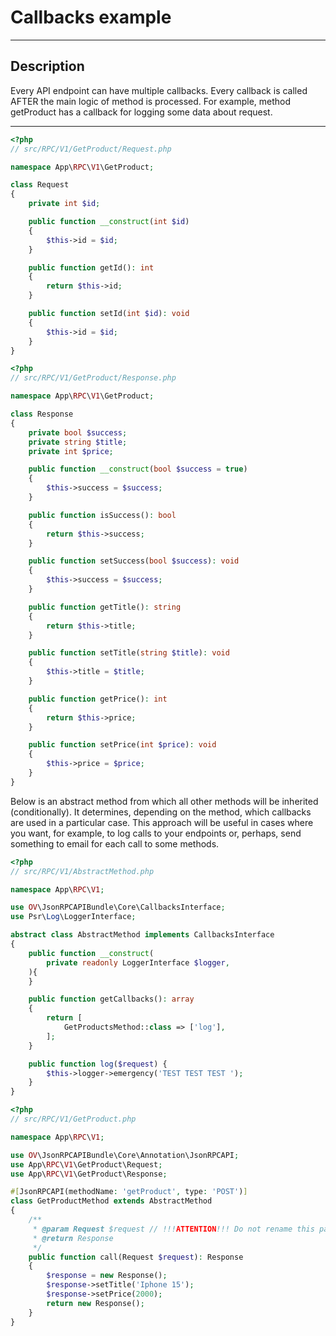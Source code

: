# Callbacks example

---

## Description

Every API endpoint can have multiple callbacks.
Every callback is called AFTER the main logic of method is processed.
For example, method getProduct has a callback for logging some data about request.

---

```php
<?php
// src/RPC/V1/GetProduct/Request.php

namespace App\RPC\V1\GetProduct;

class Request
{
    private int $id;

    public function __construct(int $id)
    {
        $this->id = $id;
    }

    public function getId(): int
    {
        return $this->id;
    }

    public function setId(int $id): void
    {
        $this->id = $id;
    }
}
```
```php
<?php
// src/RPC/V1/GetProduct/Response.php

namespace App\RPC\V1\GetProduct;

class Response
{
    private bool $success;
    private string $title;
    private int $price;

    public function __construct(bool $success = true)
    {
        $this->success = $success;
    }

    public function isSuccess(): bool
    {
        return $this->success;
    }

    public function setSuccess(bool $success): void
    {
        $this->success = $success;
    }

    public function getTitle(): string
    {
        return $this->title;
    }

    public function setTitle(string $title): void
    {
        $this->title = $title;
    }

    public function getPrice(): int
    {
        return $this->price;
    }

    public function setPrice(int $price): void
    {
        $this->price = $price;
    }
}
```

Below is an abstract method from which all other
methods will be inherited (conditionally). It determines, depending on the method, which callbacks are used in a particular
case.
This approach will be useful in cases where you want, for example, to log calls to your endpoints
or, perhaps, send something to email for each call to some methods.
```php
<?php
// src/RPC/V1/AbstractMethod.php

namespace App\RPC\V1;

use OV\JsonRPCAPIBundle\Core\CallbacksInterface;
use Psr\Log\LoggerInterface;

abstract class AbstractMethod implements CallbacksInterface
{
    public function __construct(
        private readonly LoggerInterface $logger,
    ){
    }

    public function getCallbacks(): array
    {
        return [
            GetProductsMethod::class => ['log'],
        ];
    }

    public function log($request) {
        $this->logger->emergency('TEST TEST TEST ');
    }
}
```
```php
<?php
// src/RPC/V1/GetProduct.php

namespace App\RPC\V1;

use OV\JsonRPCAPIBundle\Core\Annotation\JsonRPCAPI;
use App\RPC\V1\GetProduct\Request;
use App\RPC\V1\GetProduct\Response;

#[JsonRPCAPI(methodName: 'getProduct', type: 'POST')]
class GetProductMethod extends AbstractMethod
{
    /**
     * @param Request $request // !!!ATTENTION!!! Do not rename this param - just change type, but not the name of variable
     * @return Response
     */
    public function call(Request $request): Response
    {
        $response = new Response();
        $response->setTitle('Iphone 15');
        $response->setPrice(2000);
        return new Response();
    }
}
```